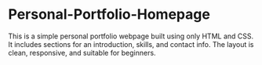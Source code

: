 # Personal-Portfolio-Homepage
This is a simple personal portfolio webpage built using only HTML and CSS. It includes sections for an introduction, skills, and contact info. The layout is clean, responsive, and suitable for beginners.

